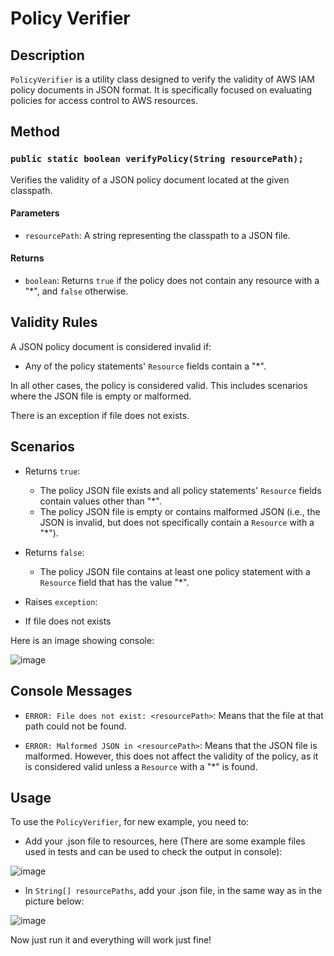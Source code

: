 # Policy Verifier

## Description

`PolicyVerifier` is a utility class designed to verify the validity of AWS IAM policy documents in JSON format. It is specifically focused on evaluating policies for access control to AWS resources. 

## Method

### `public static boolean verifyPolicy(String resourcePath);`

Verifies the validity of a JSON policy document located at the given classpath.

#### Parameters

- `resourcePath`: A string representing the classpath to a JSON file.

#### Returns

- `boolean`: Returns `true` if the policy does not contain any resource with a "*", and `false` otherwise.

## Validity Rules

A JSON policy document is considered invalid if:

- Any of the policy statements' `Resource` fields contain a "*".

In all other cases, the policy is considered valid. This includes scenarios where the JSON file is empty or malformed.

There is an exception if file does not exists.

## Scenarios

- Returns `true`:
  - The policy JSON file exists and all policy statements' `Resource` fields contain values other than "*".
  - The policy JSON file is empty or contains malformed JSON (i.e., the JSON is invalid, but does not specifically contain a `Resource` with a "*").

- Returns `false`:
  - The policy JSON file contains at least one policy statement with a `Resource` field that has the value "*".

- Raises `exception`:
 - If file does not exists

Here is an image showing console:

![image](https://github.com/konris39/RecruExercise/assets/151552959/34218f8b-cf7b-4412-9880-abf9891ff2f3)


## Console Messages

- `ERROR: File does not exist: <resourcePath>`: Means that the file at that path could not be found.
  
- `ERROR: Malformed JSON in <resourcePath>`: Means that the JSON file is malformed. However, this does not affect the validity of the policy, as it is considered valid unless a `Resource` with a "*" is found.

## Usage

To use the `PolicyVerifier`, for new example, you need to:

- Add your .json file to resources, here (There are some example files used in tests and can be used to check the output in console):

![image](https://github.com/konris39/RecruExercise/assets/151552959/3ce83a9a-7005-4371-a05c-16c30c7ab27f)

- In `String[] resourcePaths`, add your .json file, in the same way as in the picture below:

![image](https://github.com/konris39/RecruExercise/assets/151552959/1c23f006-0dea-46d5-911d-0b1555c55d53)

Now just run it and everything will work just fine!




